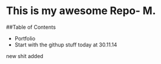This is my awesome Repo- M.
===========================

##Table of Contents

- Portfolio
- Start with the githup stuff today at 30.11.14

new shit added
